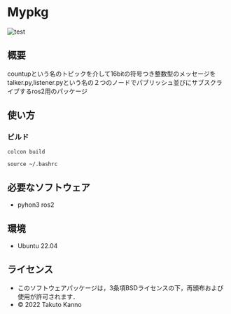 # Mypkg
![test](https://github.com/Takuto2345/robosys202x/actions/workflows/test.yml/badge.svg)

## 概要
countupという名のトピックを介して16bitの符号つき整数型のメッセージをtalker.py,listener.pyという名の２つのノードでパブリッシュ並びにサブスクライブするros2用のパッケージ



## 使い方

### ビルド
```
colcon build

source ~/.bashrc
```

## 必要なソフトウェア
* pyhon3 ros2

## 環境
* Ubuntu 22.04

## ライセンス

  * このソフトウェアパッケージは，3条項BSDライセンスの下，再頒布および使用が許可されます．
  * © 2022 Takuto Kanno
